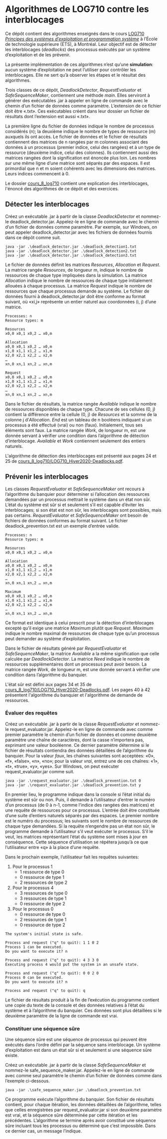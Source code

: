 # Algorithmes de LOG710 contre les interblocages
Ce dépôt contient des algorithmes enseignés dans le cours
[LOG710 *Principes des systèmes d’exploitation et programmation système*](https://www.etsmtl.ca/etudes/cours/LOG710)
à l’École de technologie supérieure (ÉTS), à Montréal. Leur objectif est de
détecter les interblocages (*deadlocks*) des processus exécutés par un système
d’exploitation et de les prévenir.

La présente implémentation de ces algorithmes n’est qu’une **simulation**:
aucun système d’exploitation ne peut l’utiliser pour contrôler les
interblocages. Elle ne sert qu’à observer les étapes et le résultat des
algorithmes.

Trois classes de ce dépôt, *DeadlockDetector*, *RequestEvaluator* et
*SafeSequenceMaker*, contiennent une méthode *main*. Elles serviront à générer
des exécutables .jar à appeler en ligne de commande avec le chemin d’un fichier
de données comme paramètre. L’extension de ce fichier doit être «.txt». Ces
exécutables créent dans leur dossier un fichier de résultats dont l’extension
est aussi «.txt».

La première ligne du fichier de données indique le nombre de processus
considérés (n); la deuxième indique le nombre de types de ressource (m)
auxquels ils ont accès. Le fichier de données et le fichier de résultats
contiennent des matrices de n rangées par m colonnes associant des données à
un processus (premier indice, celui des rangées) et à un type de ressource
(deuxième indice, celui des colonnes). Ils contiennent aussi des matrices
rangées dont la signification est énoncée plus loin. Les nombres sur une même
ligne d’une matrice sont séparés par des espaces. Il est primordial que n et m
soient cohérents avec les dimensions des matrices. Leurs indices commencent à 0.

Le dossier [cours_8_log710](/cours_8_log710) contient une explication des
interblocages, l'énoncé des algorithmes de ce dépôt et des exercices.

## Détecter les interblocages
Créez un exécutable .jar à partir de la classe *DeadlockDetector* et nommez-le
deadlock_detector.jar. Appelez-le en ligne de commande avec le chemin d’un
fichier de données comme paramètre. Par exemple, sur Windows, on peut appeler
deadlock_detector.jar avec les fichiers de données fournis dans ce dépôt comme
suit.

```
java -jar .\deadlock_detector.jar .\deadlock_detection1.txt
java -jar .\deadlock_detector.jar .\deadlock_detection2.txt
java -jar .\deadlock_detector.jar .\deadlock_detection3.txt
```

Le fichier de données définit les matrices *Resources*, *Allocation* et
*Request*. La matrice rangée *Resources*, de longueur m, indique le nombre de
ressources de chaque type impliquées dans la simulation. La matrice
*Allocation* indique le nombre de ressources de chaque type initialement
allouées à chaque processus. La matrice *Request* indique le nombre de
ressources que chaque processus demande au système. Le fichier de données
fourni à deadlock_detector.jar doit être conforme au format suivant, où «xi,j»
représente un entier naturel aux coordonnées (i, j) d’une matrice.

```
Processes: n
Resource types: m

Resources
x0,0 x0,1 x0,2 … x0,m

Allocation
x0,0 x0,1 x0,2 … x0,m
x1,0 x1,1 x1,2 … x1,m
x2,0 x2,1 x2,2 … x2,m
…
xn,0 xn,1 xn,2 … xn,m

Request
x0,0 x0,1 x0,2 … x0,m
x1,0 x1,1 x1,2 … x1,m
x2,0 x2,1 x2,2 … x2,m
…
xn,0 xn,1 xn,2 … xn,m
```

Dans le fichier de résultats, la matrice rangée *Available* indique le nombre
de ressources disponibles de chaque type. Chacune de ses cellules (0, j)
contient la différence entre la cellule (0, j) de *Resources* et la somme de
la colonne j d’*Allocation*. *End* est un tableau de n booléens indiquant si
un processus a été effectué (vrai) ou non (faux). Initialement, tous ses
éléments sont faux. La matrice rangée *Work*, de longueur m, est une donnée
servant à vérifier une condition dans l’algorithme de détection d’interblocage.
*Available* et *Work* contiennent seulement des entiers naturels.

L'algorithme de détection des interblocages est présenté aux pages 24 et 25 de
[cours_8_log710/LOG710_Hiver2020-Deadlocks.pdf](/cours_8_log710/LOG710_Hiver2020-Deadlocks.pdf).

## Prévenir les interblocages
Les classes *RequestEvaluator* et *SafeSequenceMaker* ont recours à
l’algorithme du banquier pour déterminer si l’allocation des ressources
demandées par un processus mettrait le système dans un état non sûr. L’état du
système est sûr si et seulement s’il est capable d’éviter les interblocages;
si son état est non sûr, les interblocages sont possibles, mais pas certains.
*RequestEvaluator* et *SafeSequenceMaker* ont besoin de fichiers de données
conformes au format suivant. Le fichier deadlock_prevention.txt est un exemple
d’entrée valide.

```
Processes: n
Resource types: m

Resources
x0,0 x0,1 x0,2 … x0,m

Allocation
x0,0 x0,1 x0,2 … x0,m
x1,0 x1,1 x1,2 … x1,m
x2,0 x2,1 x2,2 … x2,m
…
xn,0 xn,1 xn,2 … xn,m

Maximum
x0,0 x0,1 x0,2 … x0,m
x1,0 x1,1 x1,2 … x1,m
x2,0 x2,1 x2,2 … x2,m
…
xn,0 xn,1 xn,2 … xn,m
```

Ce format est identique à celui prescrit pour la détection d’interblocages
excepté qu’il exige une matrice *Maximum* plutôt que *Request*. *Maximum*
indique le nombre maximal de ressources de chaque type qu’un processus peut
demander au système d’exploitation.

Dans le fichier de résultats généré par *RequestEvaluator* et
*SafeSequenceMaker*, la matrice *Available* a la même signification que celle
calculée par *DeadlockDetector*. La matrice *Need* indique le nombre de
ressources supplémentaires dont un processus peut avoir besoin. La matrice
rangée *Work*, de longueur m, est une donnée servant à vérifier une condition
dans l’algorithme du banquier.

L'état sûr est défini aux pages 34 et 35 de
[cours_8_log710/LOG710_Hiver2020-Deadlocks.pdf](/cours_8_log710/LOG710_Hiver2020-Deadlocks.pdf).
Les pages 40 à 42 présentent l'algorithme du banquier et l'algorithme de
demande de ressources.

### Évaluer des requêtes
Créez un exécutable .jar à partir de la classe *RequestEvaluator* et nommez-le
request_evaluator.jar. Appelez-le en ligne de commande avec comme premier
paramètre le chemin d’un fichier de données et comme deuxième paramètre une
chaîne de caractères, dont la casse n’importera pas, exprimant une valeur
booléenne. Ce dernier paramètre détermine si le fichier de résultats contiendra
des données détaillées de l’algorithme du banquier. Pour la valeur *faux*, les
chaînes suivantes sont acceptées: «0», «f», «false», «n», «no»; pour la valeur
*vrai*, entrez une de ces chaînes: «1», «t», «true», «y», «yes». Sur Windows,
on peut exécuter request_evaluator.jar comme suit.

```
java -jar .\request_evaluator.jar .\deadlock_prevention.txt 0
java -jar .\request_evaluator.jar .\deadlock_prevention.txt y
```

En premier lieu, le programme indique dans la console si l’état initial du
système est sûr ou non. Puis, il demande à l’utilisateur d’entrer le numéro
d’un processus (de 0 à n-1, comme l’indice des rangées des matrices) et une
requête de ressources pour ce processus. L’entrée doit être constituée d’une
suite d’entiers naturels séparés par des espaces. Le premier nombre est le
numéro du processus; les suivants sont le nombre de ressources de chaque type
demandées. Si la requête n’engendre pas un état non sûr, le programme demande
à l’utilisateur s’il veut exécuter le processus. S’il le veut, les matrices
représentant l’état du système sont mises à jour en conséquence. Cette
séquence d’utilisation se répétera jusqu’à ce que l’utilisateur entre «q» à la
place d’une requête.

Dans le prochain exemple, l’utilisateur fait les requêtes suivantes:
1. Pour le processus 1
	* 1 ressource de type 0
	* 0 ressource de type 1
	* 2 ressources de type 2
2. Pour le processus 4
	* 3 ressources de type 0
	* 3 ressources de type 1
	* 0 ressource de type 2
3. Pour le processus 0
	* 0 ressource de type 0
	* 2 ressources de type 1
	* 0 ressource de type 2

```
The system's initial state is safe.

Process and request ("q" to quit): 1 1 0 2
Process 1 can be executed.
Do you want to execute it? n

Process and request ("q" to quit): 4 3 3 0
Executing process 4 would put the system in an unsafe state.

Process and request ("q" to quit): 0 0 2 0
Process 0 can be executed.
Do you want to execute it? n

Process and request ("q" to quit): q
```

Le fichier de résultats produit à la fin de l’exécution du programme contient
une copie du texte de la console et des données relatives à l’état du système
et à l’algorithme du banquier. Ces données sont plus détaillées si le deuxième
paramètre de la ligne de commande est vrai.

### Constituer une séquence sûre
Une séquence sûre est une séquence de processus qui peuvent être exécutés dans
l’ordre défini par la séquence sans interblocage. Un système d’exploitation
est dans un état sûr si et seulement si une séquence sûre existe.

Créez un exécutable .jar à partir de la classe *SafeSequenceMaker* et nommez-le
safe_sequence_maker.jar. Appelez-le en ligne de commande avec comme seul
paramètre le chemin d’un fichier de données comme dans l’exemple ci-dessous.

```
java -jar .\safe_sequence_maker.jar .\deadlock_prevention.txt
```

Ce programme exécute l’algorithme du banquier. Son fichier de résultats
contient, pour chaque itération, les données détaillées de l’algorithme,
telles que celles enregistrées par request_evaluator.jar si son deuxième
paramètre est vrai, et la séquence sûre déterminée par cette itération et les
précédentes. L’algorithme se termine après avoir constitué une séquence sûre
incluant tous les processus ou déterminé que c’est impossible. Dans ce dernier
cas, un message l’indique.
